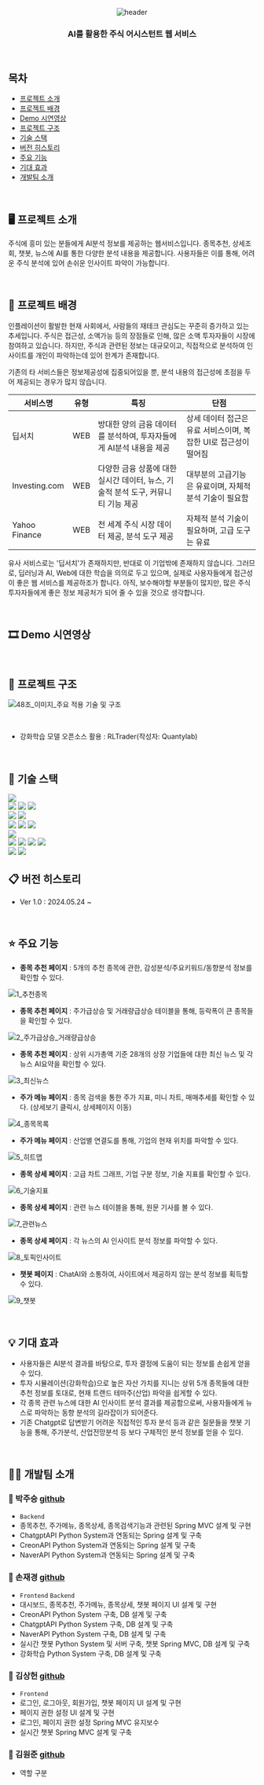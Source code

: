 <div align="center">
  
  ![header](https://capsule-render.vercel.app/api?type=waving&color=timeAuto&height=180&section=header&text=Finance&fontSize=70)
  ### AI를 활용한 주식 어시스턴트 웹 서비스
</div>

<br/>

## 목차
* [프로젝트 소개](#%EF%B8%8F-프로젝트-소개)
* [프로젝트 배경](#-프로젝트-배경)
* [Demo 시연영상](#-demo-시연영상)
* [프로젝트 구조](#-프로젝트-구조)
* [기술 스택](#-기술-스택)
* [버전 히스토리](#-버전-히스토리)
* [주요 기능](#-주요-기능)
* [기대 효과](#-기대-효과)
* [개발팀 소개](#%EF%B8%8F-개발팀-소개)
<br/>

## 🖥️ 프로젝트 소개

주식에 흥미 있는 분들에게 AI분석 정보를 제공하는 웹서비스입니다.
종목추천, 상세조회, 챗봇, 뉴스에 AI를 통한 다양한 분석 내용을 제공합니다.
사용자들은 이를 통해, 어려운 주식 분석에 있어 손쉬운 인사이트 파악이 가능합니다.

<br/>

## 🌁 프로젝트 배경

인플레이션이 활발한 현재 사회에서, 사람들의 재테크 관심도는 꾸준히 증가하고 있는 추세입니다.
주식은 접근성, 소액가능 등의 장점들로 인해, 많은 소액 투자자들이 시장에 참여하고 있습니다.
하지만, 주식과 관련된 정보는 대규모이고, 직접적으로 분석하여 인사이트를 개인이 파악하는데 있어 한계가 존재합니다.

기존의 타 서비스들은 정보제공성에 집중되어있을 뿐, 분석 내용의 접근성에 초점을 두어 제공되는 경우가 많지 않습니다.

|서비스명|유형|특징|단점|
|---|---|---|---|
|딥서치|WEB|방대한 양의 금융 데이터를 분석하여, 투자자들에게 AI분석 내용을 제공|상세 데이터 접근은 유료 서비스이며, 복잡한 UI로 접근성이 떨어짐|
|Investing.com|WEB|다양한 금융 상품에 대한 실시간 데이터, 뉴스, 기술적 분석 도구, 커뮤니티 기능 제공|대부분의 고급기능은 유료이며, 자체적 분석 기술이 필요함|
|Yahoo Finance|WEB|전 세계 주식 시장 데이터 제공, 분석 도구 제공|자체적 분석 기술이 필요하며, 고급 도구는 유료|

유사 서비스로는 '딥서치'가 존재하지만, 반대로 이 기업밖에 존재하지 않습니다.
그러므로, 딥러닝과 AI, Web에 대한 학습을 의의로 두고 있으며, 실제로 사용자들에게 접근성이 좋은 웹 서비스를 제공하조가 합니다.
아직, 보수해야할 부분들이 많지만, 많은 주식 투자자들에게 좋은 정보 제공처가 되어 줄 수 있을 것으로 생각합니다.

<br/>

## 🎞 Demo 시연영상

<br/>

## 🔨 프로젝트 구조

![48조_이미지_주요 적용 기술 및 구조](https://github.com/jaekyungshon/Finance-Frontend/assets/61006212/d8d62666-47f3-4477-9824-7b362c772847)

<br/>

- 강화학습 모델 오픈소스 활용 : RLTrader(작성자: Quantylab)

<br/>

## 🔧 기술 스택

<img src="https://img.shields.io/badge/windows11-0078D4?style=for-the-badge&logo=windows11&logoColor=white">
<br/>

<img src="https://img.shields.io/badge/javascript-F7DF1E?style=for-the-badge&logo=javascript&logoColor=black">
<img src="https://img.shields.io/badge/java-007396?style=for-the-badge&logo=java&logoColor=white">
<img src="https://img.shields.io/badge/python-3776AB?style=for-the-badge&logo=python&logoColor=white">
<br/>

<img src="https://img.shields.io/badge/Visual Studio Code-007ACC?style=for-the-badge&logo=Visual Studio Code&logoColor=white">
<img src="https://img.shields.io/badge/intellijidea-000000?style=for-the-badge&logo=intellijidea&logoColor=white">
<br/>

<img src="https://img.shields.io/badge/react-61DAFB?style=for-the-badge&logo=react&logoColor=black">
<img src="https://img.shields.io/badge/springboot-6DB33F?style=for-the-badge&logo=springboot&logoColor=white">
<img src="https://img.shields.io/badge/flask-000000?style=for-the-badge&logo=flask&logoColor=white">
<br/>

<img src="https://img.shields.io/badge/mysql-4479A1?style=for-the-badge&logo=mysql&logoColor=white">
<br/>

<img src="https://img.shields.io/badge/keras-D00000?style=for-the-badge&logo=keras&logoColor=white">
<img src="https://img.shields.io/badge/tensorflow-FF6F00?style=for-the-badge&logo=tensorflow&logoColor=white">
<img src="https://img.shields.io/badge/tradingview-131622?style=for-the-badge&logo=tradingview&logoColor=white">
<img src="https://img.shields.io/badge/naver-03C75A?style=for-the-badge&logo=naver&logoColor=white">
<br/>

<img src="https://img.shields.io/badge/github-181717?style=for-the-badge&logo=github&logoColor=white">
<img src="https://img.shields.io/badge/notion-000000?style=for-the-badge&logo=notion&logoColor=white">
<br/>


## 📋 버전 히스토리
- Ver 1.0 : 2024.05.24 ~

<br/>

## ⭐ 주요 기능
- **종목 추천 페이지** : 5개의 추천 종목에 관한, 감성분석/주요키워드/동향분석 정보를 확인할 수 있다.

![1_추천종목](https://github.com/jaekyungshon/Finance-Frontend/assets/61006212/8bc48624-34af-40b3-8035-4651eb637399)

- **종목 추천 페이지** : 주가급상승 및 거래량급상승 테이블을 통해, 등락폭이 큰 종목들을 확인할 수 있다.

![2_주가급상승_거래량급상승](https://github.com/jaekyungshon/Finance-Frontend/assets/61006212/bd825b2f-8b65-4c28-ab87-6c5e5adea15e)

- **종목 추천 페이지** : 상위 시가총액 기준 28개의 상장 기업들에 대한 최신 뉴스 및 각 뉴스 AI요약을 확인할 수 있다.

![3_최신뉴스](https://github.com/jaekyungshon/Finance-Frontend/assets/61006212/42fd71d6-3c0c-4f3d-850f-02b57c8e6b0a)

- **주가 메뉴 페이지** : 종목 검색을 통한 주가 지표, 미니 차트, 매매추세를 확인할 수 있다. (상세보기 클릭시, 상세페이지 이동)

![4_종목목록](https://github.com/jaekyungshon/Finance-Frontend/assets/61006212/9462a8b9-a359-4cc8-ac27-35ba7a0cf069)

- **주가 메뉴 페이지** : 산업별 연결도를 통해, 기업의 현재 위치를 파악할 수 있다.

![5_히트맵](https://github.com/jaekyungshon/Finance-Frontend/assets/61006212/f0e7deea-5fc5-41ac-9a7a-ae339293bff3)

- **종목 상세 페이지** : 고급 차트 그래프, 기업 구분 정보, 기술 지표를 확인할 수 있다.

![6_기술지표](https://github.com/jaekyungshon/Finance-Frontend/assets/61006212/90e72cb0-7364-4e6f-a52a-03e04d619cd6)

- **종목 상세 페이지** : 관련 뉴스 테이블을 통해, 원문 기사를 볼 수 있다.

![7_관련뉴스](https://github.com/jaekyungshon/Finance-Frontend/assets/61006212/4a47c03d-4992-4e92-a992-f1e32eb0cc51)

- **종목 상세 페이지** : 각 뉴스의 AI 인사이트 분석 정보를 파악할 수 있다.

![8_토픽인사이트](https://github.com/jaekyungshon/Finance-Frontend/assets/61006212/ec56bcb9-a89f-45e3-baf9-063b40f4e666)

- **챗봇 페이지** : ChatAI와 소통하여, 사이트에서 제공하지 않는 분석 정보를 획득할 수 있다.

![9_챗봇](https://github.com/jaekyungshon/Finance-Frontend/assets/61006212/45d9a6f4-2270-478c-979d-5ac3517094d6)

<br/>

## 💡 기대 효과
* 사용자들은 AI분석 결과를 바탕으로, 투자 결정에 도움이 되는 정보를 손쉽게 얻을 수 있다.
* 투자 시뮬레이션(강화학습)으로 높은 자산 가치를 지니는 상위 5개 종목들에 대한 추천 정보를 토대로, 현재 트랜드 테마주(산업) 파악을 쉽게할 수 있다.
* 각 종목 관련 뉴스에 대한 AI 인사이트 분석 결과를 제공함으로써, 사용자들에게 뉴스로 파악하는 동향 분석의 길라잡이가 되어준다.
* 기존 Chatgpt로 답변받기 어려운 직접적인 투자 분석 등과 같은 질문들을 챗봇 기능을 통해, 주가분석, 산업전망분석 등 보다 구체적인 분석 정보를 얻을 수 있다.
<br/>

## 🙋‍♂️ 개발팀 소개

###  :dolphin: 박주승 <a href="https://github.com/ParkJuseung"> github<br></a>

* `Backend`
* 종목추천, 주가메뉴, 종목상세, 종목검색기능과 관련된 Spring MVC 설계 및 구현
* ChatgptAPI Python System과 연동되는 Spring 설계 및 구축
* CreonAPI Python System과 연동되는 Spring 설계 및 구축
* NaverAPI Python System과 연동되는 Spring 설계 및 구축

###  :dolphin: 손재경 <a href="https://github.com/jeakyungshon"> github<br></a>

* `Frontend` `Backend`
* 대시보드, 종목추천, 주가메뉴, 종목상세, 챗봇 페이지 UI 설계 및 구현
* CreonAPI Python System 구축,  DB 설계 및 구축
* ChatgptAPI Python System 구축, DB 설계 및 구축
* NaverAPI Python System 구축, DB 설계 및 구축
* 실시간 챗봇 Python System 및 서버 구축, 챗봇 Spring MVC, DB 설계 및 구축
* 강화학습 Python System 구축, DB 설계 및 구축

###  :dolphin: 김상헌 <a href="https://github.com/shdhkim"> github<br></a>

* `Frontend`
* 로그인, 로그아웃, 회원가입, 챗봇 페이지 UI 설계 및 구현
* 페이지 권한 설정  UI 설계 및 구현 
* 로그인, 페이지 권한 설정 Spring MVC 유지보수 
* 실시간 챗봇 Spring MVC 설계 및 구축

###  :dolphin: 김원준 <a href="https://github.com/kimwonjun1"> github<br></a>

* 역할 구분